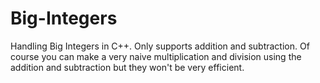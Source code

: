# Big-Integers
Handling Big Integers in C++.
Only supports addition and subtraction. Of course you can make a very naive multiplication and division using the addition and subtraction but they won't be very efficient.
